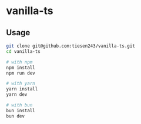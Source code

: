 # vanilla-ts

## Usage

```bash
git clone git@github.com:tiesen243/vanilla-ts.git
cd vanilla-ts

# with npm
npm install
npm run dev

# with yarn
yarn install
yarn dev

# with bun
bun install
bun dev
```
